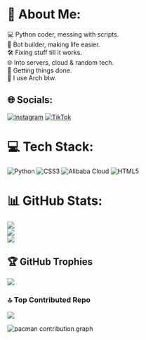 # 💫 About Me:
💻 Python coder, messing with scripts.<br>🤖 Bot builder, making life easier.<br>🛠️ Fixing stuff till it works.<br>🌐 Into servers, cloud & random tech.<br>🎯 Getting things done.<br>🐧 I use Arch btw.


## 🌐 Socials:
[![Instagram](https://img.shields.io/badge/Instagram-%23E4405F.svg?logo=Instagram&logoColor=white)](https://instagram.com/irohayashiii) [![TikTok](https://img.shields.io/badge/TikTok-%23000000.svg?logo=TikTok&logoColor=white)](https://tiktok.com/@irohayashiii) 

# 💻 Tech Stack:
![Python](https://img.shields.io/badge/python-3670A0?style=flat&logo=python&logoColor=ffdd54) ![CSS3](https://img.shields.io/badge/css3-%231572B6.svg?style=flat&logo=css3&logoColor=white) ![Alibaba Cloud](https://img.shields.io/badge/AlibabaCloud-%23FF6701.svg?style=flat&logo=alibabacloud&logoColor=white) ![HTML5](https://img.shields.io/badge/html5-%23E34F26.svg?style=flat&logo=html5&logoColor=white)
# 📊 GitHub Stats:
![](https://github-readme-stats.vercel.app/api?username=irohayashi&theme=one_dark_pro&hide_border=false&include_all_commits=true&count_private=false)<br/>
![](https://nirzak-streak-stats.vercel.app/?user=irohayashi&theme=one_dark_pro&hide_border=false)<br/>
![](https://github-readme-stats.vercel.app/api/top-langs/?username=irohayashi&theme=one_dark_pro&hide_border=false&include_all_commits=true&count_private=false&layout=compact)

## 🏆 GitHub Trophies
![](https://github-profile-trophy.vercel.app/?username=irohayashi&theme=one_dark_pro&no-frame=false&no-bg=true&margin-w=4)

### 🔝 Top Contributed Repo
![](https://github-contributor-stats.vercel.app/api?username=irohayashi&limit=5&theme=one_dark_pro&combine_all_yearly_contributions=true)

<picture>
  <source media="(prefers-color-scheme: dark)" srcset="https://profile-readme-generator.com/assets/pacman.svg">
  <source media="(prefers-color-scheme: light)" srcset="https://profile-readme-generator.com/assets/pacman.svg">
  <img alt="pacman contribution graph" src="https://profile-readme-generator.com/assets/pacman.svg">
</picture>

###
